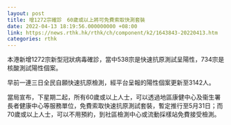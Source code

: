 ```yaml
---
layout: post
title: 增1272宗確診　60歲或以上將可免費索取快測套裝
date: 2022-04-13 18:19:56.000000000 +08:00
link: https://news.rthk.hk/rthk/ch/component/k2/1643843-20220413.htm
categories: rthk
---
```


本港新增1272宗新型冠狀病毒確診，當中538宗是快速抗原測試呈陽性，734宗是核酸測試陽性個案。

早前一連三日全民自願快速抗原檢測，經平台呈報的陽性個案更新至3142人。

當局宣布，下星期二起，所有60歲或以上人士，可以透過地區康健中心及衞生署長者健康中心等服務單位，免費索取快速抗原測試套裝，暫定推行至5月31日；而70歲或以上人士，可以不用預約，到社區檢測中心或流動採樣站免費接受檢測。
